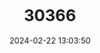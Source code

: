 ---
title: "30366"
category: "Cryosophila williamsii"
draft: false
date: 2024-02-22 13:03:50
languages:
  English: ["Lago Yojoa Palm", "Root-spine Palm"]
  Spanish; Castilian: ["Mojarilla", "Palmiche"]
---